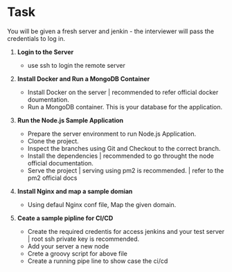 # Task

You will be given a fresh server and jenkin - the interviewer will pass the credentials to log in.

1. **Login to the Server**
   - use ssh to login the remote server 

2. **Install Docker and Run a MongoDB Container**
   - Install Docker on the server | recommended to refer official docker doumentation.
   - Run a MongoDB container. This is your database for the application.

3. **Run the Node.js Sample Application**
   - Prepare the server environment to run Node.js Application.
   - Clone the project.
   - Inspect the branches using Git and Checkout to the correct branch.
   - Install the dependencies | recommended to go throught the node official documentation.
   - Serve the project | serving using pm2 is recommended. | refer to the pm2 official docs

4. **Install Nginx and map a sample domian**
   - Using defaul Nginx conf file, Map the given domain.

5. **Ceate a sample pipline for CI/CD**
   - Create the required credentis for access jenkins and your test server | root ssh private key is recommended.
   - Add your server a new node
   - Crete a  groovy script for above file
   - Create a running pipe line to show case the ci/cd
